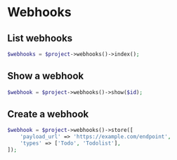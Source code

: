 # Webhooks

## List webhooks

```php
$webhooks = $project->webhooks()->index();
```

## Show a webhook

```php
$webhook = $project->webhooks()->show($id);
```

## Create a webhook

```php
$webhook = $project->webhooks()->store([
    'payload_url' => 'https://example.com/endpoint',
    'types' => ['Todo', 'Todolist'],
]);
```

